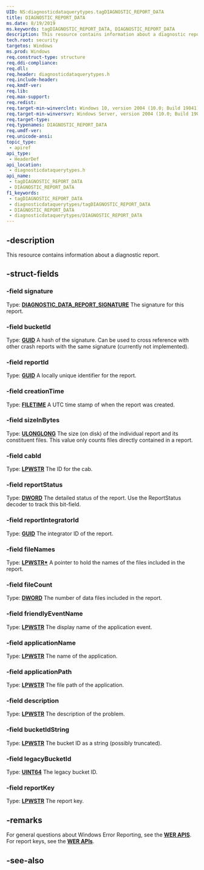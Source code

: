 ```yaml
---
UID: NS:diagnosticdataquerytypes.tagDIAGNOSTIC_REPORT_DATA
title: DIAGNOSTIC_REPORT_DATA
ms.date: 8/19/2019
ms.keywords: tagDIAGNOSTIC_REPORT_DATA, DIAGNOSTIC_REPORT_DATA
description: This resource contains information about a diagnostic report.
tech.root: security
targetos: Windows
ms.prod: Windows
req.construct-type: structure
req.ddi-compliance: 
req.dll: 
req.header: diagnosticdataquerytypes.h
req.include-header: 
req.kmdf-ver: 
req.lib: 
req.max-support: 
req.redist: 
req.target-min-winverclnt: Windows 10, version 2004 (10.0; Build 19041)
req.target-min-winversvr: Windows Server, version 2004 (10.0; Build 19041)
req.target-type: 
req.typenames: DIAGNOSTIC_REPORT_DATA
req.umdf-ver: 
req.unicode-ansi: 
topic_type:
 - apiref
api_type:
 - HeaderDef
api_location:
 - diagnosticdataquerytypes.h
api_name:
 - tagDIAGNOSTIC_REPORT_DATA
 - DIAGNOSTIC_REPORT_DATA
f1_keywords:
 - tagDIAGNOSTIC_REPORT_DATA
 - diagnosticdataquerytypes/tagDIAGNOSTIC_REPORT_DATA
 - DIAGNOSTIC_REPORT_DATA
 - diagnosticdataquerytypes/DIAGNOSTIC_REPORT_DATA
---
```


## -description

This resource contains information about a diagnostic report.

## -struct-fields

### -field signature

Type: **[DIAGNOSTIC_DATA_REPORT_SIGNATURE](/windows/win32/api/diagnosticdataquery/ns-diagnosticdataquerytypes-diagnostic_report_signature)**
The signature for this report.

### -field bucketId

Type: **[GUID](../guiddef/ns-guiddef-guid.md)**
A hash of the signature. Can be used to cross reference with other crash reports with the same signature (currently not implemented).

### -field reportId

Type: **[GUID](../guiddef/ns-guiddef-guid.md)**
A locally unique identifier for the report.

### -field creationTime

Type: **[FILETIME](../minwinbase/ns-minwinbase-filetime.md)**
A UTC time stamp of when the report was created.

### -field sizeInBytes

Type: **[ULONGLONG](/windows/win32/winprog/windows-data-types)**
The size (on disk) of the individual report and its constituent files. This value only counts files directly contained in a report.

### -field cabId

Type: **[LPWSTR](/windows/win32/winprog/windows-data-types)**
The ID for the cab.

### -field reportStatus

Type: **[DWORD](/windows/win32/winprog/windows-data-types)**
The detailed status of the report. Use the ReportStatus decoder to track this bit-field.

### -field reportIntegratorId

Type: **[GUID](../guiddef/ns-guiddef-guid.md)**
The integrator ID of the report.

### -field fileNames

Type: **[LPWSTR\*](/windows/win32/winprog/windows-data-types)**
A pointer to hold the names of the files included in the report.

### -field fileCount

Type: **[DWORD](/windows/win32/winprog/windows-data-types)**
The number of data files included in the report.

### -field friendlyEventName

Type: **[LPWSTR](/windows/win32/winprog/windows-data-types)**
The display name of the application event.

### -field applicationName

Type: **[LPWSTR](/windows/win32/winprog/windows-data-types)**
The name of the application.

### -field applicationPath

Type: **[LPWSTR](/windows/win32/winprog/windows-data-types)**
The file path of the application.

### -field description

Type: **[LPWSTR](/windows/win32/winprog/windows-data-types)**
The description of the problem.

### -field bucketIdString

Type: **[LPWSTR](/windows/win32/winprog/windows-data-types)**
The bucket ID as a string (possibly truncated).

### -field legacyBucketId

Type: **[UINT64](/windows/win32/winprog/windows-data-types)**
The legacy bucket ID.

### -field reportKey

Type: **[LPWSTR](/windows/win32/winprog/windows-data-types)**
The report key.

## -remarks

For general questions about Windows Error Reporting, see the [**WER APIS**](/windows/win32/api/_wer/).
For report keys, see the [**WER APIs**](/windows/win32/api/werapi/nf-werapi-werstoregetnextreportkey).

## -see-also
